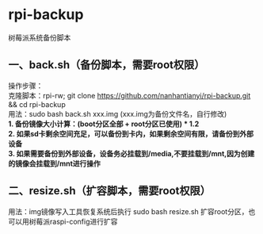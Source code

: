 # rpi-backup

树莓派系统备份脚本     
## 一、back.sh（备份脚本，需要root权限）   
   ‌操作步骤‌：  
   克隆脚本：rpi-rw; git clone https://github.com/nanhantianyi/rpi-backup.git && cd rpi-backup   
‌   用法：sudo bash back.sh xxx.img  (xxx.img为备份文件名，自行修改)  
   **1. 备份镜像大小计算：(boot分区全部 + root分区已使用) * 1.2**     
   **2. 如果sd卡剩余空间充足，可以备份到卡内，如果剩余空间有限，请备份到外部设备**     
   **3. 如果需要备份到外部设备，设备务必挂载到/media,不要挂载到/mnt,因为创建的镜像会挂载到/mnt进行操作**     
## 二、resize.sh（扩容脚本，需要root权限）  
   用法：img镜像写入工具恢复系统后执行 sudo bash resize.sh 扩容root分区，也可以用树莓派raspi-config进行扩容

